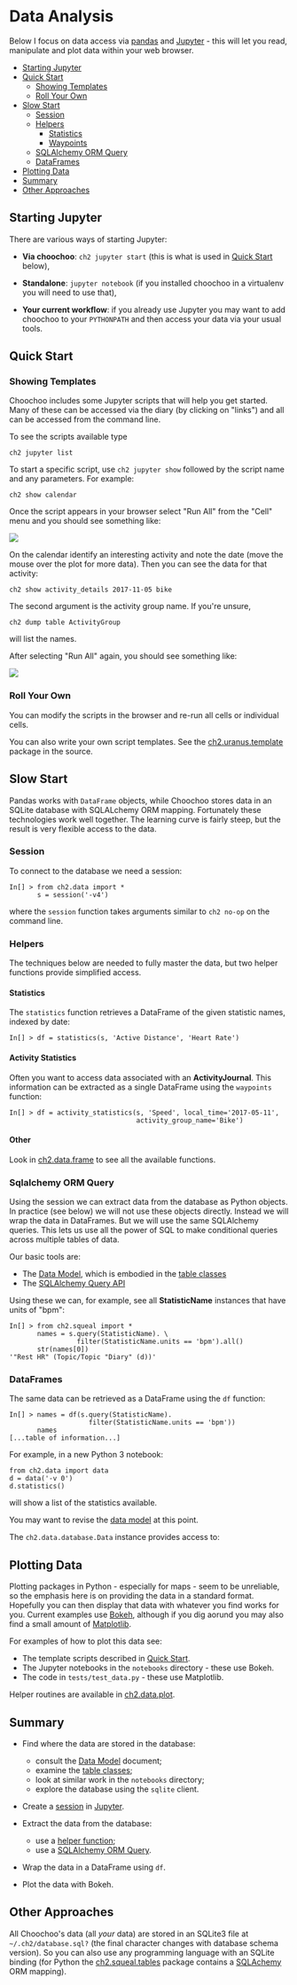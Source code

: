 
# Data Analysis

Below I focus on data access via [pandas](https://pandas.pydata.org/)
and [Jupyter](http://jupyter.org/) - this will let you read,
manipulate and plot data within your web browser.

  * [Starting Jupyter](#starting-jupyter)
  * [Quick Start](#quick-start)
    * [Showing Templates](#showing-templates)
    * [Roll Your Own](#roll-your-own)
  * [Slow Start](#slow-start)
    * [Session](#session)
    * [Helpers](#helpers)
      * [Statistics](#statistics)
      * [Waypoints](#waypoints)
    * [SQLAlchemy ORM Query](#sqlalchemy-orm-query)
    * [DataFrames](#dataframes)
  * [Plotting Data](#plotting-data)
  * [Summary](#summary)
  * [Other Approaches](#other-approaches)

## Starting Jupyter

There are various ways of starting Jupyter:

  * **Via choochoo**: `ch2 jupyter start` (this is what is used in
    [Quick Start](#quick-start) below),

  * **Standalone**: `jupyter notebook` (if you installed choochoo in a
    virtualenv you will need to use that),

  * **Your current workflow**: if you already use Jupyter you may want
    to add choochoo to your `PYTHONPATH` and then access your data via
    your usual tools.

## Quick Start

### Showing Templates

Choochoo includes some Jupyter scripts that will help you get started.
Many of these can be accessed via the diary (by clicking on "links")
and all can be accessed from the command line.

To see the scripts available type

    ch2 jupyter list

To start a specific script, use `ch2 jupyter show` followed by the
script name and any parameters.  For example:

    ch2 show calendar

Once the script appears in your browser select "Run All" from the
"Cell" menu and you should see something like:

![](calendar.png)

On the calendar identify an interesting activity and note the date
(move the mouse over the plot for more data).  Then you can see the
data for that activity:

    ch2 show activity_details 2017-11-05 bike

The second argument is the activity group name.  If you're unsure,

    ch2 dump table ActivityGroup

will list the names.

After selecting "Run All" again, you should see something like:

![](2017-11-05.png)

### Roll Your Own

You can modify the scripts in the browser and re-run all cells or
individual cells.

You can also write your own script templates.  See the
[ch2.uranus.template](https://github.com/andrewcooke/choochoo/tree/master/ch2/uranus/template)
package in the source.

## Slow Start

Pandas works with `DataFrame` objects, while Choochoo stores data in
an SQLite database with SQLALchemy ORM mapping.  Fortunately these
technologies work well together.  The learning curve is fairly steep,
but the result is very flexible access to the data.

### Session

To connect to the database we need a session:

    In[] > from ch2.data import *
           s = session('-v4')

where the `session` function takes arguments similar to `ch2 no-op` on
the command line.

### Helpers

The techniques below are needed to fully master the data, but two
helper functions provide simplified access.

#### Statistics

The `statistics` function retrieves a DataFrame of the given statistic
names, indexed by date:

    In[] > df = statistics(s, 'Active Distance', 'Heart Rate')

#### Activity Statistics

Often you want to access data associated with an **ActivityJournal**.
This information can be extracted as a single DataFrame using the
`waypoints` function:

    In[] > df = activity_statistics(s, 'Speed', local_time='2017-05-11',
                                    activity_group_name='Bike')

#### Other

Look in
[ch2.data.frame](https://github.com/andrewcooke/choochoo/blob/master/ch2/data/frame.py)
to see all the available functions.

### Sqlalchemy ORM Query

Using the session we can extract data from the database as Python
objects.  In practice (see below) we will not use these objects
directly.  Instead we will wrap the data in DataFrames.  But we will
use the same SQLAlchemy queries.  This lets us use all the power of
SQL to make conditional queries across multiple tables of data.

Our basic tools are:

  * The [Data Model](data-model), which is embodied in the [table
    classes](https://github.com/andrewcooke/choochoo/tree/master/ch2/squeal/tables)
  * The [SQLAlchemy Query
    API](http://docs.sqlalchemy.org/en/latest/orm/query.html)

Using these we can, for example, see all **StatisticName** instances
that have units of "bpm":

    In[] > from ch2.squeal import *
           names = s.query(StatisticName). \
                     filter(StatisticName.units == 'bpm').all()
           str(names[0])    
    '"Rest HR" (Topic/Topic "Diary" (d))'

### DataFrames

The same data can be retrieved as a DataFrame using the `df` function:

    In[] > names = df(s.query(StatisticName).
                        filter(StatisticName.units == 'bpm'))
           names
    [...table of information...]

For example, in a new Python 3 notebook:

    from ch2.data import data
    d = data('-v 0')
    d.statistics()

will show a list of the statistics available.

You may want to revise the [data model](data-model) at this point.

The `ch2.data.database.Data` instance provides access to:

## Plotting Data

Plotting packages in Python - especially for maps - seem to be
unreliable, so the emphasis here is on providing the data in a
standard format.  Hopefully you can then display that data with
whatever you find works for you.  Current examples use
[Bokeh](https://bokeh.pydata.org/), although if you dig aorund you may
also find a small amount of [Matplotlib](https://matplotlib.org/).

For examples of how to plot this data see:

* The template scripts described in [Quick Start](#quick-start).
* The Jupyter notebooks in the `notebooks` directory - these use Bokeh.
* The code in `tests/test_data.py` - these use Matplotlib.

Helper routines are available in
[ch2.data.plot](https://github.com/andrewcooke/choochoo/tree/master/ch2/data/plot).

## Summary

  * Find where the data are stored in the database:
    * consult the [Data Model](data-model) document;
    * examine the [table classes](https://github.com/andrewcooke/choochoo/tree/master/ch2/squeal/tables);
    * look at similar work in the `notebooks` directory;
    * explore the database using the `sqlite` client.
    
  * Create a [session](#session) in [Jupyter](#starting-jupyter).
  
  * Extract the data from the database:
    * use a [helper function](#helpers);
    * use a [SQLAlchemy ORM Query](#sqlalchemy-orm-query).

  * Wrap the data in a DataFrame using `df`.
  
  * Plot the data with Bokeh.

## Other Approaches

All Choochoo's data (all *your* data) are stored in an SQLite3 file at
`~/.ch2/database.sql?` (the final character changes with database
schema version).  So you can also use any programming language with an
SQLite binding (for Python the
[ch2.squeal.tables](https://github.com/andrewcooke/choochoo/tree/master/ch2/squeal/tables)
package contains a [SQLAchemy](https://www.sqlalchemy.org/) ORM
mapping).

